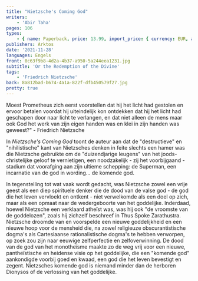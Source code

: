 ```yaml
---
title: "Nietzsche's Coming God"
writers:
    - 'Abir Taha'
pages: 106
types:
    - { name: Paperback, price: 13.99, import_price: { currency: EUR, amount: 10.56 }, isbn: 978-1-907166-90-7, size: { height: 216, width: 140, depth: 7 }, supplier: 'Ex Libris' }
publishers: Arktos
date: '2021-11-28'
languages: Engels
front: 0c63f9b8-4d2a-4b37-a950-5a244eea1231.jpg
subtitle: 'Or the Redemption of the Divine'
tags:
    - 'Friedrich Nietzsche'
back: 8a812bad-b674-4a1a-822f-dfb450579f27.jpg
pretty: true
---
```


Moest Prometheus zich eerst voorstellen dat hij het licht had gestolen en ervoor betalen voordat hij uiteindelijk kon ontdekken dat hij het licht had geschapen door naar licht te verlangen, en dat niet alleen de mens maar ook God het werk van zijn eigen handen was en klei in zijn handen was geweest?" - Friedrich Nietzsche

In *Nietzsche's Coming God* toont de auteur aan dat de "destructieve" en "nihilistische" kant van Nietzsches denken in feite slechts een hamer was die Nietzsche gebruikte om de "duizendjarige leugens" van het joods-christelijke geloof te vernietigen, een noodzakelijk - zij het voorbijgaand - stadium dat voorafging aan zijn ultieme schepping: de Superman, een incarnatie van de god in wording... de komende god.

In tegenstelling tot wat vaak wordt gedacht, was Nietzsche zowel een vrije geest als een diep spirituele denker die de dood van de valse god - de god die het leven vervloekt en ontkent - niet verwelkomde als een doel op zich, maar als een opmaat naar de wedergeboorte van het goddelijke. Inderdaad, hoewel Nietzsche een verklaard atheïst was, was hij ook "de vroomste van de goddelozen", zoals hij zichzelf beschreef in Thus Spoke Zarathustra. Nietzsche droomde van en voorspelde een nieuwe goddelijkheid en een nieuwe hoop voor de mensheid die, na zowel religieuze obscurantistische dogma's als Cartesiaanse rationalistische dogma's te hebben verworpen, op zoek zou zijn naar eeuwige zelfperfectie en zelfoverwinning. De dood van de god van het monotheïsme maakte zo de weg vrij voor een nieuwe, pantheïstische en heidense visie op het goddelijke, die een "komende god" aankondigde voorbij goed en kwaad, een god die het leven bevestigt en zegent. Nietzsches komende god is niemand minder dan de herboren Dionysos of de verlossing van het goddelijke.
